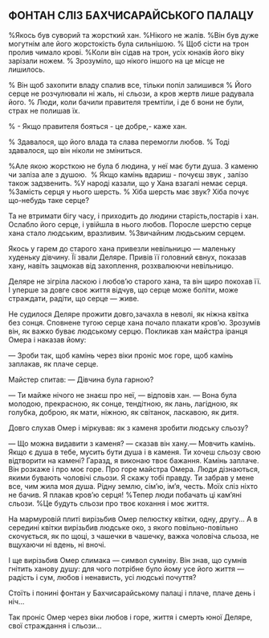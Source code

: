 ## ФОНТАН СЛІЗ БАХЧИСАРАЙСЬКОГО ПАЛАЦУ

%Якось був суворий та жорсткий хан.
%Нікого не жалів.
%Він був дуже могутнім але його жорстокість була сильнішою.
% Щоб сісти на трон пролив чимало крові.
%Коли він сідав на трон, усіх юнаків його віку зарізали ножем.
% Зрозуміло, що нікого іншого на це місце не лишилось.

% Він щоб захопити владу спалив все, тільки попіл залишився
% Його серце не розчулювали ні жаль, ні сльози, а кров жертв лише радувала його.
% Люди, коли бачили правителя тремтіли, і де б вони не були, страх не полишав їх.

% - Якщо правителя бояться - це добре,- каже хан.

% Здавалося, що його влада та слава перемогли любов.
% Тоді здавалося, що він ніколи не зміниться.

%Але якою жорсткою не була б людина, у неї має бути душа.
З каменю чи заліза але з душою. 
% Якщо камінь вдариш - почуєш звук , залізо також задзвенить.
%У народі казали, що у Хана взагалі немає серця.
%Замість серця у нього шерсть.
% Хіба шерсть має звук?
Хіба почує що-небудь таке серце?

Та не втримати бігу часу, і приходить до людини старість,постарів і хан.
Ослабло його серце, і увійшла в нього любов.
Поросле шерстю серце хана стало людським, вразливим.
%Звичайним людьським серцем.

Якось у гарем до старого хана привезли невільницю — маленьку худеньку дівчину.
Її звали Деляре.
Привів її головний євнух, показав хану, навіть зацмокав від захоплення, розхвалюючи невільницю.

Деляре не зігріла ласкою і любов’ю старого хана, та він щиро покохав її.
І уперше за довге своє життя відчув, що серце може боліти, може страждати, радіти, що серце — живе.

Не судилося Деляре прожити довго,зачахла в неволі, як ніжна квітка без сонця.
Сповнене тугою серце хана почало плакати кров’ю.
Зрозумів він, як важко буває людському серцю.
Покликав хан майстра іранця Омера і наказав йому:

— Зроби так, щоб камінь через віки проніс моє горе, щоб камінь заплакав, як плаче серце.

Майстер спитав: — Дівчина була гарною?

— Ти майже нічого не знаєш про неї, — відповів хан.
— Вона була молодою, прекрасною, як сонце, тендітною, як лань, лагідною, як голубка, доброю, як мати, ніжною, як світанок, ласкавою, як дитя.

Довго слухав Омер і міркував: як з каменя зробити людську сльозу?

— Що можна видавити з каменя? — сказав він хану.— Мовчить камінь.
Якщо є душа в тебе, мусить бути душа і в каменя.
Ти хочеш сльозу свою відтворити на камені?
Гаразд, я виконаю твоє бажання.
Камінь заплаче.
Він розкаже і про моє горе.
Про горе майстра Омера.
Люди дізнаються, якими бувають чоловічі сльози.
Я скажу тобі правду. Ти забрав у мене все, чим жила моя душа.
Рідну землю, сім’ю, ім’я, честь.
Моїх сліз ніхто не бачив.
Я плакав кров’ю серця!
%Тепер люди побачать ці кам’яні сльози.
%Це будуть сльози про твоє кохання і моє життя.

На мармуровій плиті вирізьбив Омер пелюстку квітки, одну, другу...
А в середині квітки вирізьбив людське око, з якого повільно-повільно скочується, як по щоці, з чашечки в чашечку, важка чоловіча сльоза, не вщухаючи ні вдень, ні вночі.

І ще вирізьбив Омер слимака — символ сумніву.
Він знав, що сумнів гнітить ханову душу: для чого потрібне було йому усе його життя — радість і сум, любов і ненависть, усі людські почуття?

Стоїть і понині фонтан у Бахчисарайському палаці і плаче, плаче день і ніч...

Так проніс Омер через віки любов і горе, життя і смерть юної Деляре, свої страждання і сльози...
